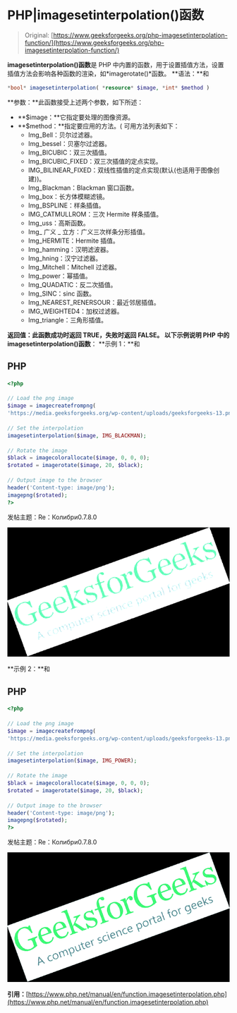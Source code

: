 # PHP|imagesetinterpolation()函数

> Original: [https://www.geeksforgeeks.org/php-imagesetinterpolation-function/](https://www.geeksforgeeks.org/php-imagesetinterpolation-function/)

**imagesetinterpolation()函数**是 PHP 中内置的函数，用于设置插值方法，设置插值方法会影响各种函数的渲染，如*imagerotate()*函数。
**语法：**和

```php
*bool* imagesetinterpolation( *resource* $image, *int* $method )
```

**参数：**此函数接受上述两个参数，如下所述：

*   **$image：**它指定要处理的图像资源。
*   **$method：**指定要应用的方法。(
    可用方法列表如下：
    *   Img_Bell：贝尔过滤器。
    *   Img_bessel：贝塞尔过滤器。
    *   Img_BICUBIC：双三次插值。
    *   Img_BICUBIC_FIXED：双三次插值的定点实现。
    *   IMG_BILINEAR_FIXED：双线性插值的定点实现(默认(也适用于图像创建))。
    *   Img_Blackman：Blackman 窗口函数。
    *   Img_box：长方体模糊滤镜。
    *   Img_BSPLINE：样条插值。
    *   IMG_CATMULLROM：三次 Hermite 样条插值。
    *   Img_uss：高斯函数。
    *   Img_ 广义 _ 立方：广义三次样条分形插值。
    *   Img_HERMITE：Hermite 插值。
    *   Img_hamming：汉明滤波器。
    *   Img_hning：汉宁过滤器。
    *   Img_Mitchell：Mitchell 过滤器。
    *   Img_power：幂插值。
    *   Img_QUADATIC：反二次插值。
    *   Img_SINC：sinc 函数。
    *   Img_NEAREST_RENERSOUR：最近邻居插值。
    *   IMG_WEIGHTED4：加权过滤器。
    *   Img_triangle：三角形插值。

**返回值：**此函数成功时返回 TRUE，失败时返回 FALSE。
以下示例说明 PHP 中的**imagesetinterpolation()函数**：
**示例 1：**和

## PHP

```php
<?php

// Load the png image
$image = imagecreatefrompng(
'https://media.geeksforgeeks.org/wp-content/uploads/geeksforgeeks-13.png');

// Set the interpolation
imagesetinterpolation($image, IMG_BLACKMAN);

// Rotate the image
$black = imagecolorallocate($image, 0, 0, 0);
$rotated = imagerotate($image, 20, $black);

// Output image to the browser
header('Content-type: image/png');
imagepng($rotated);
?>
```

发帖主题：Re：Колибри0.7.8.0

![](img/fecd7a18a34ac5864224aa9e757107a8.png)

**示例 2：**和

## PHP

```php
<?php

// Load the png image
$image = imagecreatefrompng(
'https://media.geeksforgeeks.org/wp-content/uploads/geeksforgeeks-13.png');

// Set the interpolation
imagesetinterpolation($image, IMG_POWER);

// Rotate the image
$black = imagecolorallocate($image, 0, 0, 0);
$rotated = imagerotate($image, 20, $black);

// Output image to the browser
header('Content-type: image/png');
imagepng($rotated);
?>
```

发帖主题：Re：Колибри0.7.8.0

![](img/d7b3bc03207a6426fa5c13f23dd43a91.png)

**引用：**[https://www.php.net/manual/en/function.imagesetinterpolation.php](https://www.php.net/manual/en/function.imagesetinterpolation.php)